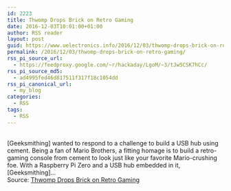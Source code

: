 ```yaml
---
id: 2223
title: Thwomp Drops Brick on Retro Gaming
date: 2016-12-03T10:01:00+01:00
author: RSS reader
layout: post
guid: https://www.uelectronics.info/2016/12/03/thwomp-drops-brick-on-retro-gaming/
permalink: /2016/12/03/thwomp-drops-brick-on-retro-gaming/
rss_pi_source_url:
  - https://feedproxy.google.com/~r/hackaday/LgoM/~3/tJw5CSK7hCc/
rss_pi_source_md5:
  - ad4995fed46d817511f317f18c1054dd
rss_pi_canonical_url:
  - my_blog
categories:
  - RSS
tags:
  - RSS
---
```

&#013;  
[Geeksmithing] wanted to respond to a challenge to build a USB hub using cement. Being a fan of Mario Brothers, a fitting homage is to build a retro-gaming console from cement to look just like your favorite Mario-crushing foe. With a Raspberry Pi Zero and a USB hub embedded in it, [Geeksmithing]…&#013;  
Source: <a href="https://feedproxy.google.com/~r/hackaday/LgoM/~3/tJw5CSK7hCc/" target="_blank">Thwomp Drops Brick on Retro Gaming</a>